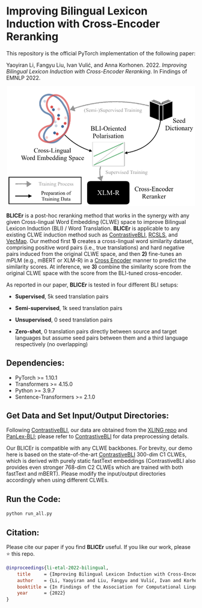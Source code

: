 # Improving Bilingual Lexicon Induction with Cross-Encoder Reranking

This repository is the official PyTorch implementation of the following paper: 

Yaoyiran Li, Fangyu Liu, Ivan Vulić, and Anna Korhonen. 2022. *Improving Bilingual Lexicon Induction with Cross-Encoder Reranking*. In Findings of EMNLP 2022. 

<p align="center">
  <img width="500" src="model.png">
</p>

**BLICEr** is a post-hoc reranking method that works in the synergy with any given Cross-lingual Word Embedding (CLWE) space to improve Bilingual Lexicon Induction (BLI) / Word Translation. **BLICEr** is applicable to any existing CLWE induction method such as [ContrastiveBLI](https://github.com/cambridgeltl/ContrastiveBLI/), [RCSLS](https://github.com/facebookresearch/fastText/tree/main/alignment), and [VecMap](https://github.com/artetxem/vecmap). Our method first **1)** creates a cross-lingual word similarity dataset, comprising positive word pairs (i.e., true translations) and hard negative pairs induced from the original CLWE space, and then **2)** fine-tunes an mPLM (e.g., mBERT or XLM-R) in a [Cross Encoder](https://www.sbert.net/examples/applications/cross-encoder/README.html) manner to predict the similarity scores. At inference, we **3)** combine the similarity score from the original CLWE space with the score from the BLI-tuned cross-encoder. 

As reported in our paper, **BLICEr** is tested in four different BLI setups: 

- **Supervised**, 5k seed translation pairs

- **Semi-supervised**, 1k seed translation pairs

- **Unsupervised**, 0 seed translation pairs

- **Zero-shot**, 0 translation pairs directly between source and target languages but assume seed pairs between them and a third language respectively (no overlapping)

## Dependencies:

- PyTorch >= 1.10.1
- Transformers >= 4.15.0
- Python >= 3.9.7
- Sentence-Transformers >= 2.1.0

## Get Data and Set Input/Output Directories:
Following [ContrastiveBLI](https://github.com/cambridgeltl/ContrastiveBLI/), our data are obtained from the [XLING repo](https://github.com/codogogo/xling-eval) and [PanLex-BLI](https://github.com/cambridgeltl/panlex-bli); please refer to [ContrastiveBLI](https://github.com/cambridgeltl/ContrastiveBLI/) for data preprocessing details.

Our BLICEr is compatible with any CLWE backbones. For brevity, our demo here is based on the state-of-the-art [ContrastiveBLI](https://github.com/cambridgeltl/ContrastiveBLI/) 300-dim C1 CLWEs, which is derived with purely static fastText embeddings (ContrastiveBLI also provides even stronger 768-dim C2 CLWEs which are trained with both fastText and mBERT). Please modify the input/output directories accordingly when using different CLWEs.  

## Run the Code:
```bash
python run_all.py
```
## Citation:
Please cite our paper if you find **BLICEr** useful. If you like our work, please ⭐ this repo.
```bibtex
@inproceedings{li-etal-2022-bilingual,
    title     = {Improving Bilingual Lexicon Induction with Cross-Encoder Reranking},
    author    = {Li, Yaoyiran and Liu, Fangyu and Vulić, Ivan and Korhonen, Anna},
    booktitle = {In Findings of the Association for Computational Linguistics: EMNLP 2022},    
    year      = {2022}
}
```
